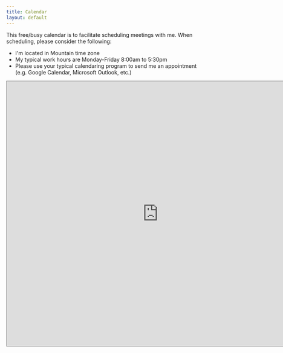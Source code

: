 ```yaml
---
title: Calendar
layout: default
---
```

This free/busy calendar is to facilitate scheduling meetings with me. When scheduling, please consider the following:

* I'm located in Mountain time zone
* My typical work hours are Monday-Friday 8:00am to 5:30pm
* Please use your typical calendaring program to send me an appointment (e.g. Google Calendar, Microsoft Outlook, etc.)

<iframe src="https://calendar.google.com/calendar/embed?height=700&amp;wkst=1&amp;bgcolor=%23ffffff&amp;ctz=America%2FDenver&amp;src=YnJhbmR0QHJlZGQub3Jn&amp;color=%237986CB&amp;mode=WEEK" style="border:solid 1px #777" width="800" height="700" frameborder="0" scrolling="no"></iframe>